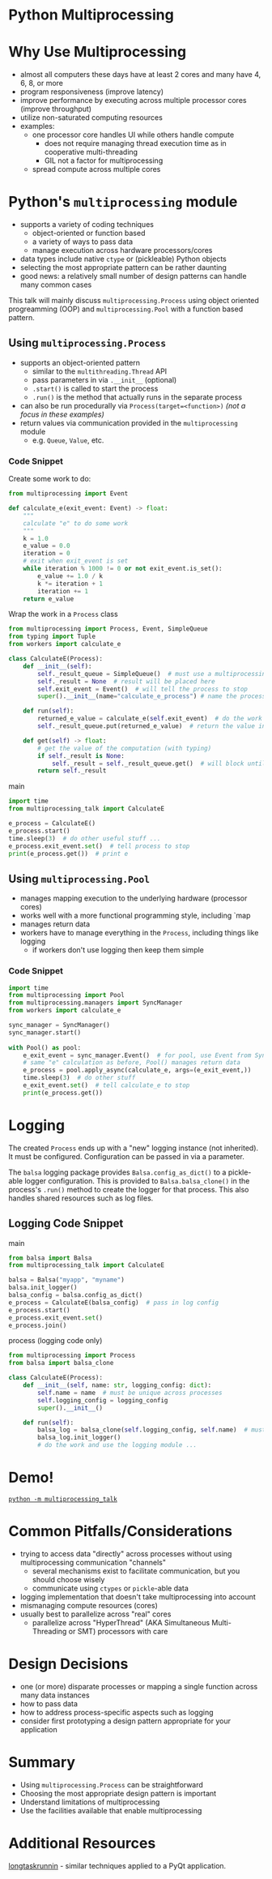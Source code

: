 # Python Multiprocessing

# Why Use Multiprocessing

- almost all computers these days have at least 2 cores and many have 4, 6, 8, or more
- program responsiveness (improve latency)
- improve performance by executing across multiple processor cores (improve throughput)
- utilize non-saturated computing resources
- examples:
  - one processor core handles UI while others handle compute
    - does not require managing thread execution time as in cooperative multi-threading
    - GIL not a factor for multiprocessing
  - spread compute across multiple cores

# Python's `multiprocessing` module

- supports a variety of coding techniques
  - object-oriented or function based
  - a variety of ways to pass data
  - manage execution across hardware processors/cores
- data types include native `ctype` or (pickleable) Python objects 
- selecting the most appropriate pattern can be rather daunting
- good news: a relatively small number of design patterns can handle many common cases

This talk will mainly discuss `multiprocessing.Process` using object oriented progreamming (OOP) and 
`multiprocessing.Pool` with a function based pattern.

## Using `multiprocessing.Process`

- supports an object-oriented pattern
  - similar to the `multithreading.Thread` API
  - pass parameters in via `.__init__` (optional) 
  - `.start()` is called to start the process
  - `.run()` is the method that actually runs in the separate process
- can also be run procedurally via `Process(target=<function>)` *(not a focus in these examples)*
- return values via communication provided in the `multiprocessing` module
  - e.g. `Queue`, `Value`, etc.

### Code Snippet

Create some work to do:
```python
from multiprocessing import Event

def calculate_e(exit_event: Event) -> float:
    """
    calculate "e" to do some work
    """
    k = 1.0
    e_value = 0.0
    iteration = 0
    # exit when exit_event is set
    while iteration % 1000 != 0 or not exit_event.is_set():
        e_value += 1.0 / k
        k *= iteration + 1
        iteration += 1
    return e_value
```

Wrap the work in a `Process` class
```python
from multiprocessing import Process, Event, SimpleQueue
from typing import Tuple
from workers import calculate_e

class CalculateE(Process):
    def __init__(self):
        self._result_queue = SimpleQueue()  # must use a multiprocessing mechanism to return the result
        self._result = None  # result will be placed here
        self.exit_event = Event()  # will tell the process to stop
        super().__init__(name="calculate_e_process") # name the process

    def run(self):
        returned_e_value = calculate_e(self.exit_event)  # do the work (calculate "e")
        self._result_queue.put(returned_e_value)  # return the value in the Queue

    def get(self) -> float:
        # get the value of the computation (with typing)
        if self._result is None:
            self._result = self._result_queue.get()  # will block until done, can only be used once
        return self._result
```

main
```python
import time
from multiprocessing_talk import CalculateE

e_process = CalculateE()
e_process.start()
time.sleep(3)  # do other useful stuff ...
e_process.exit_event.set()  # tell process to stop
print(e_process.get())  # print e

```
## Using `multiprocessing.Pool`

- manages mapping execution to the underlying hardware (processor cores)
- works well with a more functional programming style, including `map
- manages return data
- workers have to manage everything in the `Process`, including things like logging
  - if workers don't use logging then keep them simple

### Code Snippet
```python
import time
from multiprocessing import Pool
from multiprocessing.managers import SyncManager
from workers import calculate_e

sync_manager = SyncManager()
sync_manager.start()
    
with Pool() as pool:
    e_exit_event = sync_manager.Event()  # for pool, use Event from SyncManager
    # same "e" calculation as before, Pool() manages return data
    e_process = pool.apply_async(calculate_e, args=(e_exit_event,))  
    time.sleep(3)  # do other stuff
    e_exit_event.set()  # tell calculate_e to stop
    print(e_process.get())
```

# Logging

The created `Process` ends up with a "new" logging instance (not inherited). It must be configured. Configuration 
can be passed in via a parameter.

The `balsa` logging package provides `Balsa.config_as_dict()` to a pickle-able logger configuration. This is provided 
to `Balsa.balsa_clone()` in the process's `.run()` method to create the logger for that process. This also handles
shared resources such as log files.

## Logging Code Snippet

main
```python
from balsa import Balsa
from multiprocessing_talk import CalculateE

balsa = Balsa("myapp", "myname")
balsa.init_logger()
balsa_config = balsa.config_as_dict()
e_process = CalculateE(balsa_config)  # pass in log config
e_process.start()
e_process.exit_event.set()
e_process.join()
```

process (logging code only)
```python
from multiprocessing import Process
from balsa import balsa_clone

class CalculateE(Process):
    def __init__(self, name: str, logging_config: dict):
        self.name = name  # must be unique across processes
        self.logging_config = logging_config
        super().__init__()

    def run(self):
        balsa_log = balsa_clone(self.logging_config, self.name)  # must be done in .run()
        balsa_log.init_logger()
        # do the work and use the logging module ...
```

# Demo!

[`python -m multiprocessing_talk`](https://github.com/jamesabel/python_multiprocessing_talk)

# Common Pitfalls/Considerations

- trying to access data "directly" across processes without using multiprocessing communication "channels"
  - several mechanisms exist to facilitate communication, but you should choose wisely
  - communicate using `ctypes` or `pickle`-able data
- logging implementation that doesn't take multiprocessing into account
- mismanaging compute resources (cores)
- usually best to parallelize across "real" cores
  - parallelize across "HyperThread" (AKA Simultaneous Multi-Threading or SMT) processors with care 

# Design Decisions

- one (or more) disparate processes or mapping a single function across many data instances
- how to pass data
- how to address process-specific aspects such as logging
- consider first prototyping a design pattern appropriate for your application

# Summary
- Using `multiprocessing.Process` can be straightforward
- Choosing the most appropriate design pattern is important
- Understand limitations of multiprocessing
- Use the facilities available that enable multiprocessing

# Additional Resources
[longtaskrunnin](https://github.com/jamesabel/longtaskrunnin) - similar techniques applied to a 
PyQt application.
